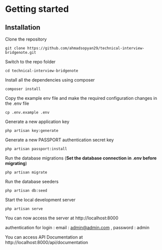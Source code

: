 # Getting started

## Installation

Clone the repository

    git clone https://github.com/ahmadsopyan29/technical-interview-bridgenote.git
    
 Switch to the repo folder

    cd technical-interview-bridgenote

Install all the dependencies using composer

    composer install

Copy the example env file and make the required configuration changes in the .env file

    cp .env.example .env

Generate a new application key

    php artisan key:generate

Generate a new PASSPORT authentication secret key

    php artisan passport:install

Run the database migrations (**Set the database connection in .env before migrating**)

    php artisan migrate

Run the database seeders

    php artisan db:seed

Start the local development server

    php artisan serve

You can now access the server at http://localhost:8000

authentication for login : email : admin@admin.com , password : admin

You can access API Documentation at http://localhost:8000/api/documentation
